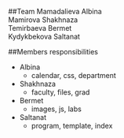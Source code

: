 ##Team
Mamadalieva Albina  
Mamirova Shakhnaza  
Temirbaeva Bermet  
Kydykbekova Saltanat  

##Members responsibilities
- Albina  
    - calendar, css, department  
- Shakhnaza  
    - faculty, files, grad  
- Bermet  
    - images, js, labs  
- Saltanat
    - program, template, index




